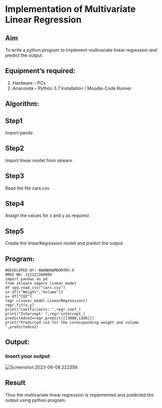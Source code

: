 # Implementation of Multivariate Linear Regression
## Aim
To write a python program to implement multivariate linear regression and predict the output.
## Equipment’s required:
1.	Hardware – PCs
2.	Anaconda – Python 3.7 Installation / Moodle-Code Runner
## Algorithm:
## Step1
Import panda
## Step2
Import linear model from sklearn
## Step3
Read the file cars.csv
## Step4
Assign the values for x and y as required
## Step5
Create the linearRegression model and predict the output

## Program:
```
#DEVELOPED BY: ANANDHAMOORTHY.K
#REG NO: 212222100004
import pandas as pd
from sklearn import linear_model
df =pd.read_csv("cars.csv")
x= df[["Weight","Volume"]]
y= df["CO2"]
regr =linear_model.LinearRegression()
regr.fit(x,y)
print("coefficients: ",regr.coef_)
print("Intercept: ",regr.intercept_)
predictedco2=regr.predict([[3000,1200]])
print("Predicted co2 for the coressponding weight and volume ",predictedco2)
```
## Output:
### Insert your output
![Screenshot 2023-06-08 222356](https://github.com/AnandhamoorthyKarthikeyan/Multivariate-Linear-Regression/assets/119475998/976f4245-abfb-4da3-a5a0-61c32c5ae2e0)
## Result
Thus the multivariate linear regression is implemented and predicted the output using python program.
